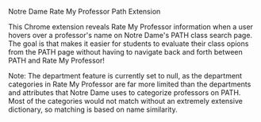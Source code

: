 Notre Dame Rate My Professor Path Extension

This Chrome extension reveals Rate My Professor information when a user hovers over a professor's name on Notre Dame's PATH class search page. The goal is that makes it easier for students to evaluate their class opions from the PATH page without having to navigate back and forth between PATH and Rate My Professor!

Note: The department feature is currently set to null, as the department categories in Rate My Professor are far more limited than the departments and attributes that Notre Dame uses to categorize professors on PATH. Most of the categories would not match without an extremely extensive dictionary, so matching is based on name similarity. 